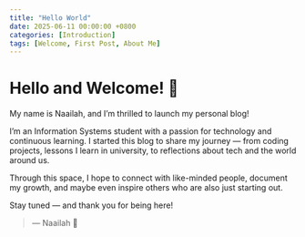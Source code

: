 ```yaml
---
title: "Hello World"
date: 2025-06-11 00:00:00 +0800
categories: [Introduction]
tags: [Welcome, First Post, About Me]
---
```


# Hello and Welcome! 👋

My name is Naailah, and I’m thrilled to launch my personal blog!

I’m an Information Systems student with a passion for technology and continuous learning. I started this blog to share my journey — from coding projects, lessons I learn in university, to reflections about tech and the world around us.

Through this space, I hope to connect with like-minded people, document my growth, and maybe even inspire others who are also just starting out.

Stay tuned — and thank you for being here!

> — Naailah 🌿
